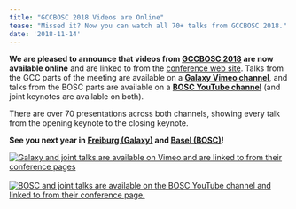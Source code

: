 ```yaml
---
title: "GCCBOSC 2018 Videos are Online"
tease: "Missed it? Now you can watch all 70+ talks from GCCBOSC 2018."
date: '2018-11-14'
---
```


**We are pleased to announce that videos from [GCCBOSC 2018](https://gccbosc2018.sched.com/) are now available online** and are linked to from the [conference web site](https://gccbosc2018.sched.com/).  Talks from the GCC parts of the meeting are available on a **[Galaxy Vimeo channel](https://vimeo.com/channels/gccbosc2018)**, and talks from the BOSC parts are available on a **[BOSC YouTube channel](https://www.youtube.com/playlist?list=PLir-OOQiOhXaHvCY_KYshsOMULuXDqvh7)** (and joint keynotes are available on both).

There are over 70 presentations across both channels, showing every talk from the opening keynote to the closing keynote.

**See you next year in [Freiburg (Galaxy)](/src/events/gcc2019/index.md) and [Basel (BOSC)](https://www.iscb.org/ismbeccb2019)!**

[<img  src="/src/news/2018-11-gccbosc-videos/vimeo-example.png" alt="Galaxy and joint talks are available on Vimeo and are linked to from their conference pages" style="max-height: 400px" />](https://vimeo.com/channels/gccbosc2018) &nbsp;
[<img src="/src/news/2018-11-gccbosc-videos/bosc-youtube.png" alt="BOSC and joint talks are available on the BOSC YouTube channel and linked to from their conference page."  style="max-height: 400px" />](https://www.youtube.com/playlist?list=PLir-OOQiOhXaHvCY_KYshsOMULuXDqvh7)
